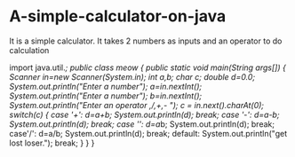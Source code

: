 # A-simple-calculator-on-java
It is a simple calculator. It takes 2 numbers as inputs and an operator to do calculation 

import java.util.*;
public class meow 
{
    public static void main(String args[])
    {
        Scanner in=new Scanner(System.in);
        int a,b;
        char c;
        double d=0.0;
        System.out.println("Enter a number");
        a=in.nextInt();
        System.out.println("Enter a number");
        b=in.nextInt();
        System.out.println("Enter an operator *,/,+,- ");
        c = in.next().charAt(0);
        switch(c)
        {
         case '+':
         d=a+b;
         System.out.println(d);
         break;
         case '-':
         d=a-b;
         System.out.println(d);
         break;
         case '*':
         d=a*b;
         System.out.println(d);
         break;
         case'/':
         d=a/b;
         System.out.println(d);
         break;
         default:
         System.out.println("get lost loser.");
         break;
        }
    }
}
